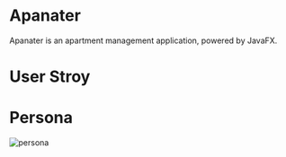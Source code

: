 # Apanater
Apanater is an apartment management application, powered by JavaFX.

# User Stroy




# Persona

![persona](https://user-images.githubusercontent.com/30008464/45535787-d61a0700-b829-11e8-9557-0ef66c048105.PNG)
